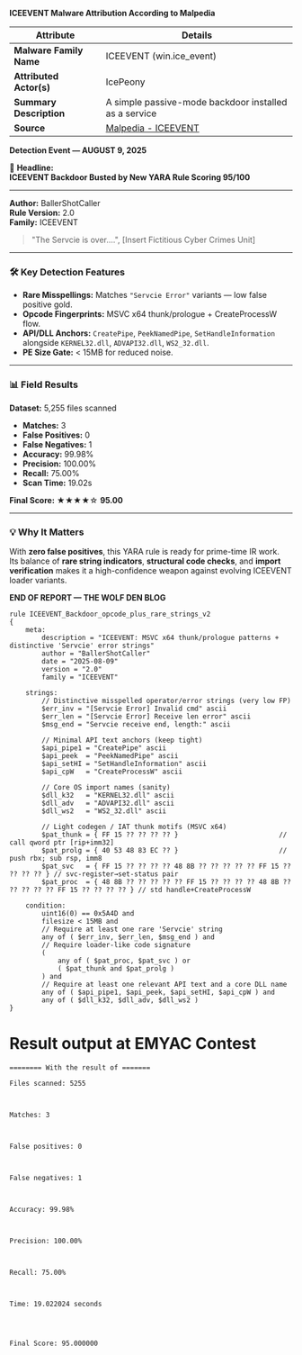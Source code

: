 
**ICEEVENT Malware Attribution According to Malpedia**

| Attribute                    | Details                                                                                   |
|-----------------------------|-------------------------------------------------------------------------------------------|
| **Malware Family Name**     | ICEEVENT (win.ice_event)                                                                  |
| **Attributed Actor(s)**     | IcePeony                                                                                  |
| **Summary Description**     | A simple passive-mode backdoor installed as a service                                     |
| **Source**                  | [Malpedia - ICEEVENT](https://malpedia.caad.fkie.fraunhofer.de/details/win.ice_event)     |

**Detection Event — AUGUST 9, 2025**

📰 **Headline:**  
**ICEEVENT Backdoor Busted by New YARA Rule Scoring 95/100**

---

**Author:** BallerShotCaller  
**Rule Version:** 2.0  
**Family:** ICEEVENT

> "The Servcie is over....", \[Insert Fictitious Cyber Crimes Unit\]

---

### 🛠 Key Detection Features
- **Rare Misspellings:** Matches `"Servcie Error"` variants — low false positive gold.
- **Opcode Fingerprints:** MSVC x64 thunk/prologue + CreateProcessW flow.
- **API/DLL Anchors:** `CreatePipe`, `PeekNamedPipe`, `SetHandleInformation` alongside `KERNEL32.dll`, `ADVAPI32.dll`, `WS2_32.dll`.
- **PE Size Gate:** < 15MB for reduced noise.

---

### 📊 Field Results
**Dataset:** 5,255 files scanned  
- **Matches:** 3  
- **False Positives:** 0  
- **False Negatives:** 1  
- **Accuracy:** 99.98%  
- **Precision:** 100.00%  
- **Recall:** 75.00%  
- **Scan Time:** 19.02s  

**Final Score:** ★★★★☆ **95.00**

---

### 💡 Why It Matters
With **zero false positives**, this YARA rule is ready for prime-time IR work.  
Its balance of **rare string indicators**, **structural code checks**, and **import verification** makes it a high-confidence weapon against evolving ICEEVENT loader variants.

**END OF REPORT — THE WOLF DEN BLOG**


```yara
rule ICEEVENT_Backdoor_opcode_plus_rare_strings_v2
{
    meta:
        description = "ICEEVENT: MSVC x64 thunk/prologue patterns + distinctive 'Servcie' error strings"
        author = "BallerShotCaller"
        date = "2025-08-09"
        version = "2.0"
        family = "ICEEVENT"

    strings:
        // Distinctive misspelled operator/error strings (very low FP)
        $err_inv = "[Servcie Error] Invalid cmd" ascii
        $err_len = "[Servcie Error] Receive len error" ascii
        $msg_end = "Servcie receive end, length:" ascii

        // Minimal API text anchors (keep tight)
        $api_pipe1 = "CreatePipe" ascii
        $api_peek  = "PeekNamedPipe" ascii
        $api_setHI = "SetHandleInformation" ascii
        $api_cpW   = "CreateProcessW" ascii

        // Core OS import names (sanity)
        $dll_k32   = "KERNEL32.dll" ascii
        $dll_adv   = "ADVAPI32.dll" ascii
        $dll_ws2   = "WS2_32.dll" ascii

        // Light codegen / IAT thunk motifs (MSVC x64)
        $pat_thunk = { FF 15 ?? ?? ?? ?? }                         // call qword ptr [rip+imm32]
        $pat_prolg = { 40 53 48 83 EC ?? }                         // push rbx; sub rsp, imm8
        $pat_svc   = { FF 15 ?? ?? ?? ?? 48 8B ?? ?? ?? ?? ?? FF 15 ?? ?? ?? ?? } // svc-register→set-status pair
        $pat_proc  = { 48 8B ?? ?? ?? ?? ?? FF 15 ?? ?? ?? ?? 48 8B ?? ?? ?? ?? ?? FF 15 ?? ?? ?? ?? } // std handle+CreateProcessW

    condition:
        uint16(0) == 0x5A4D and
        filesize < 15MB and
        // Require at least one rare 'Servcie' string
        any of ( $err_inv, $err_len, $msg_end ) and
        // Require loader-like code signature
        (
            any of ( $pat_proc, $pat_svc ) or
            ( $pat_thunk and $pat_prolg )
        ) and
        // Require at least one relevant API text and a core DLL name
        any of ( $api_pipe1, $api_peek, $api_setHI, $api_cpW ) and
        any of ( $dll_k32, $dll_adv, $dll_ws2 )
}
```

# Result output at EMYAC Contest 


```text
======== With the result of =======

Files scanned: 5255

                    

Matches: 3

                    

False positives: 0

                    

False negatives: 1

                    

Accuracy: 99.98%

                    

Precision: 100.00%

                    

Recall: 75.00%

                    

Time: 19.022024 seconds

                    
                    

Final Score: 95.000000

```

